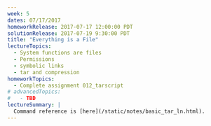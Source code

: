 ```yaml
---
week: 5
dates: 07/17/2017
homeworkRelease: 2017-07-17 12:00:00 PDT
solutionRelease: 2017-07-19 9:30:00 PDT
title: "Everything is a File"
lectureTopics:
  - System functions are files
  - Permissions
  - symbolic links
  - tar and compression
homeworkTopics:
  - Complete assignment 012_tarscript
# advancedTopics:
#   - TBD
lectureSummary: |
  Command reference is [here](/static/notes/basic_tar_ln.html).
---
```

